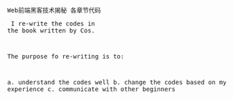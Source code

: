 <tt>Web前端黑客技术揭秘 各章节代码</tt><pre>
I re-write the codes in the book written by Cos. 

The purpose fo re-writing is to:

a. understand the codes well
b. change the codes based on my own experience
c. communicate with other beginners
</pre>

